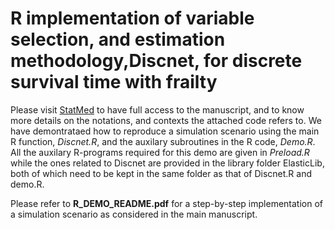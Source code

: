 # R implementation of variable selection, and estimation methodology,Discnet, for discrete survival time with frailty

Please visit [StatMed](https://doi.org/10.1002/sim.9609) to have full access to the manuscript, and to know more details on the notations, and contexts the attached code refers to. We have demontrataed how to reproduce a simulation  scenario using the main R function, *Discnet.R*, and the auxilary subroutines in the R code, *Demo.R*. All the auxilary R-programs required for this demo are given in *Preload.R* while the ones related to Discnet are provided in the library folder ElasticLib, both of which need to be kept in the same folder as that of Discnet.R and demo.R. 

Please refer to **R_DEMO_README.pdf** for a step-by-step implementation of a simulation scenario as considered in the main manuscript.
